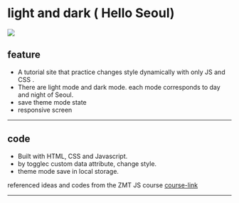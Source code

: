 # light and dark ( Hello Seoul)
<img src='assets/demo.gif'>

## feature
- A tutorial site that practice changes style dynamically with only JS and CSS .
- There are light mode and dark mode. each mode corresponds to day and night of Seoul.
- save theme mode state
- responsive screen

---
## code
  - Built with HTML, CSS and Javascript.
  - by togglec custom data attribute, change style.
  - theme mode save in local storage.

referenced ideas and codes from the ZMT JS course
[course-link](https://academy.zerotomastery.io/p/javascript-projects)

---